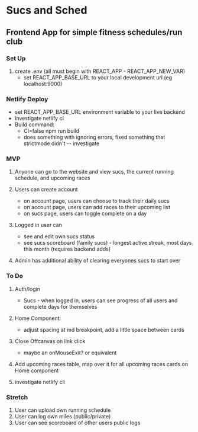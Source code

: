# Sucs and Sched
## Frontend App for simple fitness schedules/run club

### Set Up
1. create .env (all must begin with REACT_APP - REACT_APP_NEW_VAR)
    - set REACT_APP_BASE_URL to your local development url (eg localhost:9000)

### Netlify Deploy
- set REACT_APP_BASE_URL environment variable to your live backend
- investigate netlify cl
- Build command:
    - CI=false npm run build
    - does something with ignoring errors, fixed something that strictmode didn't -- investigate

### MVP
1. Anyone can go to the website and view sucs, the current running schedule, and upcoming races

2. Users can create account
    - on account page, users can choose to track their daily sucs
    - on account page, users can add races to their upcoming list
    - on sucs page, users can toggle complete on a day

3. Logged in user can
    - see and edit own sucs status
    - see sucs scoreboard (family sucs) - longest active streak, most days this month (requires backend adds)

4. Admin has additional ability of clearing everyones sucs to start over

### To Do
1. Auth/login
    - Sucs - when logged in, users can see progress of all users and complete days for themselves 

2. Home Component:
    - adjust spacing at md breakpoint, add a little space between cards

3. Close Offcanvas on link click
    - maybe an onMouseExit? or equivalent

4. Add upcoming races table, map over it for all upcoming races cards on Home component

5. investigate netlify cli

### Stretch
1. User can upload own running schedule
2. User can log own miles (public/private)
3. User can see scoreboard of other users public logs